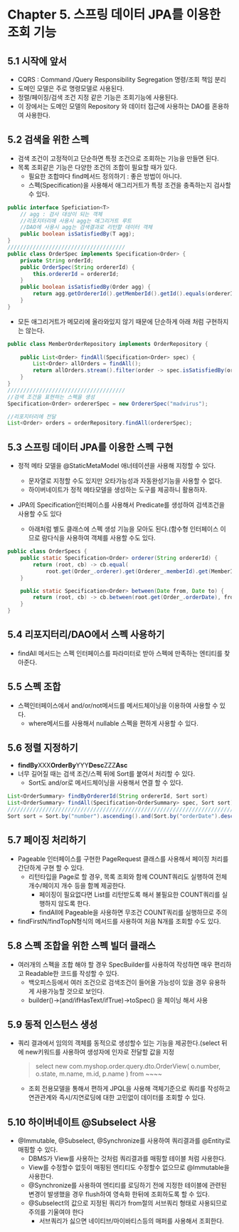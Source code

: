 # Chapter 5. 스프링 데이터 JPA를 이용한 조회 기능

## 5.1 시작에 앞서
* CQRS : Command /Query Responsibility Segregation 명령/조회 책임 분리
* 도메인 모델은 주로 명령모델로 사용된다.
* 정렬/페이징/검색 조건 지정 같은 기능은 조회기능에 사용된다.
* 이 장에서는 도메인 모델의 Repository 와 데이터 접근에 사용하는 DAO를 혼용하여 사용한다.

## 5.2 검색을 위한 스펙
* 검색 조건이 고정적이고 단순하면 특정 조건으로 조회하는 기능을 만들면 된다.
* 목록 조회같은 기능은 다양한 조건의 조합이 필요할 때가 있다.
	* 필요한 조합마다 find메서드 정의하기 :	좋은 방법이 아니다.
	* 스펙(Specification)을 사용해서 애그리거트가 특정 조건을 충족하는지 검사할 수 있다.
```JAVA
public interface Speficiation<T> 
	// agg : 검사 대상이 되는 객체
	//리포지터리에 사용시 agg는 애그리거트 루트
	//DAO에 사용시 agg는 검색결과로 리턴할 데이터 객체
	public boolean isSatisfiedBy(T agg);
}
/////////////////////////////////////
public class OrderSpec implements Specification<Order> {
	private String orderId;
	public OrderSpec(String ordererId) {
		this.ordererId = ordererId;
	}
	public boolean isSatisfiedBy(Order agg) {
		return agg.getOrdererId().getMemberId().getId().equals(ordererId);
	}
}
```
* 모든 애그리거트가 메모리에 올라와있지 않기 때문에 단순하게 아래 처럼 구현하지는 않는다.
```JAVA
public class MemberOrderRepository implements OrderRepository {
    
    public List<Order> findAll(Specification<Order> spec) {
        List<Order> allOrders = findAll();
        return allOrders.stream().filter(order -> spec.isSatisfiedBy(order)).toList();
    }
}
/////////////////////////////////////
//검색 조건을 표현하는 스펙을 생성
Specification<Order> ordererSpec = new OrdererSpec("madvirus");

//리포지터리에 전달
List<Order> orders = orderRepository.findAll(ordererSpec);
```

## 5.3 스프링 데이터 JPA를 이용한 스펙 구현
* 정적 메타 모델을 @StaticMetaModel 애너테이션을 사용해 지정할 수 있다.
	* 문자열로 지정할 수도 있지만 오타가능성과 자동완성기능을 사용할 수 없다.
	* 하이버네이트가 정적 메타모델을 생성하는 도구를 제공하니 활용하자.

* JPA의 Specification인터페이스를 사용해서 Predicate를 생성하여 검색조건을 사용할 수도 있다
	* 아래처럼 별도 클래스에 스펙 생성 기능을 모아도 된다.(함수형 인터페이스 이므로 람다식을 사용하여 객체를 사용할 수도 있다.
```JAVA
public class OrderSpecs {
	public static Specification<Order> orderer(String ordererId) {
		return (root, cb) -> cb.equal(
			root.get(Order_.orderer).get(Orderer_.memberId).get(MemberId_.id), ordererId);
	}

	public static Specification<Order> between(Date from, Date to) {
		return (root, cb) -> cb.between(root.get(Order_.orderDate), from, to);
	}
}
```


## 5.4 리포지터리/DAO에서 스펙 사용하기
* findAll 메서드는 스펙 인터페이스를 파라미터로 받아 스펙에 만족하는 엔티티를 찾아준다.

## 5.5 스펙 조합
* 스펙인터페이스에서 and/or/not메서드를 메서드체이닝을 이용하여 사용할 수 있다.
	* where메서드를 사용해서 nullable 스펙을 편하게 사용할 수 있다.

## 5.6 정렬 지정하기
* **findBy**XXX**OrderBy**YYY**Desc**ZZZ**Asc**
* 너무 길어질 때는 검색 조건/스펙 뒤에 Sort를 붙여서 처리할 수 있다.
	* Sort도 and/or로 메서드체이닝을 사용해서 연결 할 수 있다.
```JAVA
List<OrderSummary> findByOrdererId(String ordererId, Sort sort)
List<OrderSummary> findAll(Specification<OrderSummary> spec, Sort sort);
/////////////////////////////////////////////////////////////////////////////
Sort sort = Sort.by("number").ascending().and(Sort.by("orderDate").descending();
```

## 5.7 페이징 처리하기
* Pageable 인터페이스를 구현한 PageRequest 클래스를 사용해서 페이징 처리를 간단하게 구현 할 수 있다.
	* 리턴타입을 Page로 할 경우, 목록 조회와 함께 COUNT쿼리도 실행하여 전체개수/페이지 개수 등을 함꼐 제공한다.
		* 페이징이 필요없다면 List를 리턴받도록 해서 불필요한 COUNT쿼리를 실행하지 않도록 한다.
		* findAll에 Pageable을 사용하면 무조건 COUNT쿼리를 실행하므로 주의
* findFirstN/findTopN형식의 메서드를 사용하여 처음 N개를 조회할 수도 있다.

## 5.8 스펙 조합을 위한 스펙 빌더 클래스
* 여러개의 스펙을 조합 해야 할 경우 SpecBuilder를 사용하여 작성하면 매우 편리하고 Readable한 코드를 작성할 수 있다.
	* 백오피스등에서 여러 조건으로 검색조건이 들어올 가능성이 있을 경우 유용하게 사용가능할 것으로 보인다.
	* builder()->(and/ifHasText/ifTrue)->toSpec() 을 체이닝 해서 사용

## 5.9 동적 인스턴스 생성
* 쿼리 결과에서 임의의 객체를 동적으로 생성할수 있는 기능을 제공한다.(select 뒤에 new키워드를 사용하여 생성자에 인자로 전달할 값을 지정
	> select new com.myshop.order.query.dto.OrderView( o.number, o.state, m.name, m.id, p.name ) from ~~~~ 
    
	* 조회 전용모델을 통해서 편하게 JPQL을 사용해 객체기준으로 쿼리를 작성하고 연관관계와 즉시/지연로딩에 대한 고민없이 데이터를 조회할 수 있다.
	
## 5.10 하이버네이트 @Subselect 사용
* @Immutable, @Subselect, @Synchronize를 사용하여 쿼리결과를 @Entity로 매핑할 수 있다.
	* DBMS가 View를 사용하는 것처럼 쿼리결과를 매핑할 테이블 처럼 사용한다.
	* View를 수정할수 없듯이 매핑된 엔티티도 수정할수 없으므로 @Immutable을 사용한다.
	* @Synchronize를 사용하여 엔티티를 로딩하기 전에 지정한 테이블에 관련된 변경이 발생했을 경우 flush하여 영속화 한뒤에 조회하도록 할 수 있다.
	* @Subselect의 값으로 지정된 쿼리가 from절의 서브쿼리 형태로 사용되므로 주의를 기울여야 한다
		* 서브쿼리가 싫으면 네이티브/마이바티스등의 매퍼를 사용해서 조회한다.
